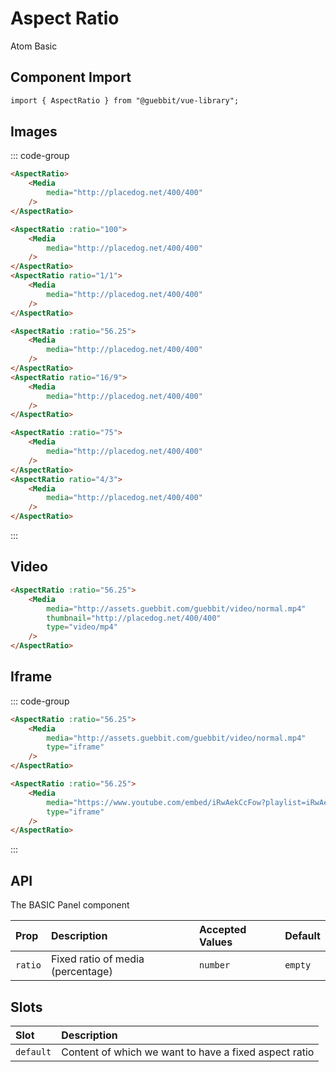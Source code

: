 # Aspect Ratio
<Badge type="tip">Atom</Badge> <Badge type="tip">Basic</Badge>

## Component Import

```html
import { AspectRatio } from "@guebbit/vue-library";
```

## Images

<div class="dev-section">
    <AspectRatio>
        <Media
            media="http://placedog.net/400/400" 
        />
    </AspectRatio>
    <AspectRatio :ratio="100">
        <Media
            media="http://placedog.net/400/400" 
        />
    </AspectRatio>
    <AspectRatio ratio="16/9">
        <Media
            media="http://placedog.net/400/400" 
        />
    </AspectRatio>
    <AspectRatio :ratio="75">
        <Media
            media="http://placedog.net/400/400" 
        />
    </AspectRatio>
</div>

::: code-group
```html [none (image untouched)]
<AspectRatio>
    <Media
        media="http://placedog.net/400/400"
    />
</AspectRatio>
```
```html [1/1 100%]
<AspectRatio :ratio="100">
    <Media
        media="http://placedog.net/400/400"
    />
</AspectRatio>
<AspectRatio ratio="1/1">
    <Media
        media="http://placedog.net/400/400"
    />
</AspectRatio>
```
```html [16/9 56.25%]
<AspectRatio :ratio="56.25">
    <Media
        media="http://placedog.net/400/400"
    />
</AspectRatio>
<AspectRatio ratio="16/9">
    <Media
        media="http://placedog.net/400/400"
    />
</AspectRatio>
```
```html [4/3 75%]
<AspectRatio :ratio="75">
    <Media
        media="http://placedog.net/400/400"
    />
</AspectRatio>
<AspectRatio ratio="4/3">
    <Media
        media="http://placedog.net/400/400"
    />
</AspectRatio>
```
:::

## Video

<div class="dev-section">
    <AspectRatio :ratio="56.25">
        <Media
            media="http://assets.guebbit.com/guebbit/video/normal.mp4"
            thumbnail="http://placedog.net/400/400"
            type="video/mp4"
        />
    </AspectRatio>
</div>

```html
<AspectRatio :ratio="56.25">
    <Media
        media="http://assets.guebbit.com/guebbit/video/normal.mp4"
        thumbnail="http://placedog.net/400/400"
        type="video/mp4"
    />
</AspectRatio>
```

## Iframe

<div class="dev-section">
    <AspectRatio :ratio="56.25">
        <Media
            media="http://assets.guebbit.com/guebbit/video/normal.mp4"
            type="iframe"
        />
    </AspectRatio>
    <AspectRatio :ratio="56.25">
        <Media
            media="https://www.youtube.com/embed/iRwAekCcFow?playlist=iRwAekCcFow&controls=0&showinfo=0&rel=0&autoplay=1&loop=1&mute=1"
            type="iframe"
        />
    </AspectRatio>
</div>

::: code-group
```html [link to regula video]
<AspectRatio :ratio="56.25">
    <Media
        media="http://assets.guebbit.com/guebbit/video/normal.mp4"
        type="iframe"
    />
</AspectRatio>
```
```html [link to youtube]
<AspectRatio :ratio="56.25">
    <Media
        media="https://www.youtube.com/embed/iRwAekCcFow?playlist=iRwAekCcFow&controls=0&showinfo=0&rel=0&autoplay=1&loop=1&mute=1"
        type="iframe"
    />
</AspectRatio>
```
:::


## API

The BASIC Panel component

| Prop           | Description                                        | Accepted Values                              | Default  |
|:---------------|:---------------------------------------------------|:---------------------------------------------|:---------|
| `ratio`        | Fixed ratio of media (percentage)                  | `number`                                     | `empty`  |

## Slots

| Slot      | Description                                           |
|:----------|:------------------------------------------------------|
| `default` | Content of which we want to have a fixed aspect ratio |

<style lang="scss">
@use "../../theme.scss";
</style>

<script setup>
import { Media, AspectRatio } from "../../../src/";
</script>
